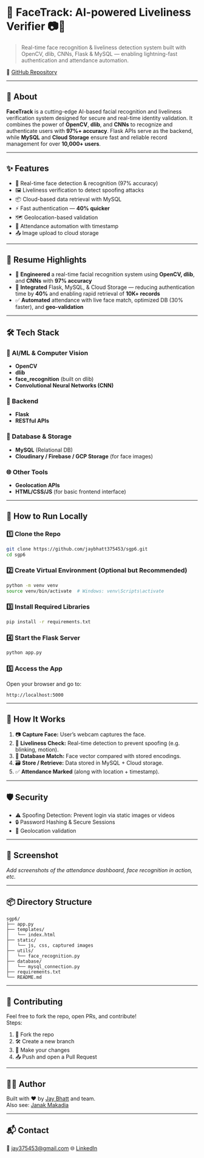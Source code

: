 # 🎯 FaceTrack: AI-powered Liveliness Verifier 📷🧠

> Real-time face recognition & liveliness detection system built with OpenCV, dlib, CNNs, Flask & MySQL — enabling lightning-fast authentication and attendance automation.

🔗 [GitHub Repository](https://github.com/jaybhatt375453/sgp6.git)

---

## 📌 About

**FaceTrack** is a cutting-edge AI-based facial recognition and liveliness verification system designed for secure and real-time identity validation. It combines the power of **OpenCV**, **dlib**, and **CNNs** to recognize and authenticate users with **97%+ accuracy**. Flask APIs serve as the backend, while **MySQL** and **Cloud Storage** ensure fast and reliable record management for over **10,000+ users**.

---

## ✨ Features

- 🧠 Real-time face detection & recognition (97% accuracy)
- 🖼️ Liveliness verification to detect spoofing attacks
- 📦 Cloud-based data retrieval with MySQL
- ⚡ Fast authentication — **40% quicker**
- 🗺️ Geolocation-based validation
- 📆 Attendance automation with timestamp
- 📤 Image upload to cloud storage

---

## 🧠 Resume Highlights

- 🧠 **Engineered** a real-time facial recognition system using **OpenCV, dlib**, and **CNNs** with **97% accuracy**
- 🚀 **Integrated** Flask, MySQL, & Cloud Storage — reducing authentication time by **40%** and enabling rapid retrieval of **10K+ records**
- ✅ **Automated** attendance with live face match, optimized DB (30% faster), and **geo-validation**

---

## 🛠 Tech Stack

### 🧠 AI/ML & Computer Vision
- **OpenCV**
- **dlib**
- **face_recognition** (built on dlib)
- **Convolutional Neural Networks (CNN)**

### 🧱 Backend
- **Flask**
- **RESTful APIs**

### 💾 Database & Storage
- **MySQL** (Relational DB)
- **Cloudinary / Firebase / GCP Storage** (for face images)

### 🌐 Other Tools
- **Geolocation APIs**
- **HTML/CSS/JS** (for basic frontend interface)

---

## 🚀 How to Run Locally

### 1️⃣ Clone the Repo
```bash
git clone https://github.com/jaybhatt375453/sgp6.git
cd sgp6
```

### 2️⃣ Create Virtual Environment (Optional but Recommended)
```bash
python -m venv venv
source venv/bin/activate  # Windows: venv\Scripts\activate
```

### 3️⃣ Install Required Libraries
```bash
pip install -r requirements.txt
```

### 4️⃣ Start the Flask Server
```bash
python app.py
```

### 5️⃣ Access the App
Open your browser and go to:  
```
http://localhost:5000
```

---

## 🧪 How It Works

1. 📷 **Capture Face:** User’s webcam captures the face.
2. 🧠 **Liveliness Check:** Real-time detection to prevent spoofing (e.g. blinking, motion).
3. 🧾 **Database Match:** Face vector compared with stored encodings.
4. 🗃️ **Store / Retrieve:** Data stored in MySQL + Cloud storage.
5. ✅ **Attendance Marked** (along with location + timestamp).

---

## 🛡️ Security

- ⚠️ Spoofing Detection: Prevent login via static images or videos
- 🔒 Password Hashing & Secure Sessions
- 📍 Geolocation validation

---

## 📸 Screenshot

_Add screenshots of the attendance dashboard, face recognition in action, etc._

---

## 📦 Directory Structure

```
sgp6/
├── app.py
├── templates/
│   └── index.html
├── static/
│   └── js, css, captured images
├── utils/
│   └── face_recognition.py
├── database/
│   └── mysql_connection.py
├── requirements.txt
└── README.md
```

---

## 🙌 Contributing

Feel free to fork the repo, open PRs, and contribute!  
Steps:
1. 🍴 Fork the repo  
2. 🛠 Create a new branch  
3. 💬 Make your changes  
4. 📤 Push and open a Pull Request

---

## 👨‍💻 Author

Built with ❤️ by [Jay Bhatt](https://github.com/jaybhatt375453) and team.  
Also see: [Janak Makadia](https://github.com/jaybhatt375453)

---

## 📬 Contact

📧 jay375453@gmail.com 
🌐 [LinkedIn]()

